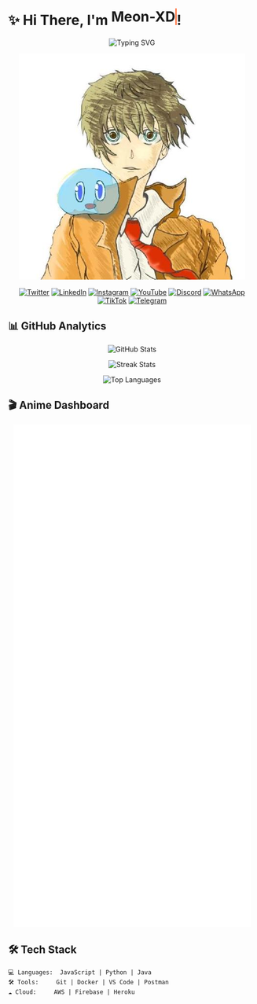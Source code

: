 

# ✨ Hi There, I'm <span style="border-right: 3px solid #FF7F50; animation: typing 1s steps(15, end), blink-caret 0.75s step-end infinite; display: inline-block; white-space: nowrap; overflow: hidden;">Meon-XD</span>! 

<div align="center">

![Typing SVG](https://readme-typing-svg.demolab.com?font=Fira+Code&pause=920&color=FF7F50&width=435&lines=Full+Stack+Developer;Open+Source+Contributor;Anime+Lover;Also+Play+Minecraft;Play+Free+Fire+ID7459640721;My+Name+Meon-XD;Join+my+group+Click+WhatsApp+below)

![GitHub Header](https://github.com/Meon-XD/Meon-XD/blob/main/assets/github_header.png?raw=true)

<!-- Social Media Icons -->
[![Twitter](https://img.shields.io/badge/Twitter-1DA1F2?style=for-the-badge&logo=twitter&logoColor=white)](https://twitter.com/yourusername)
[![LinkedIn](https://img.shields.io/badge/LinkedIn-0077B5?style=for-the-badge&logo=linkedin&logoColor=white)](https://linkedin.com/in/yourusername)
[![Instagram](https://img.shields.io/badge/Instagram-E4405F?style=for-the-badge&logo=instagram&logoColor=white)](https://instagram.com/yourusername)
[![YouTube](https://img.shields.io/badge/YouTube-FF0000?style=for-the-badge&logo=youtube&logoColor=white)]((https://www.youtube.com/@Radit-m7g))
[![Discord](https://img.shields.io/badge/Discord-5865F2?style=for-the-badge&logo=discord&logoColor=white)](https://discord.gg/yourinvite)
[![WhatsApp](https://img.shields.io/badge/WhatsApp-25D366?style=for-the-badge&logo=whatsapp&logoColor=white)](https://chat.whatsapp.com/EZVnPvQd1jU7F4xmCT01YZ)
[![TikTok](https://img.shields.io/badge/TikTok-000000?style=for-the-badge&logo=tiktok&logoColor=white)](https://tiktok.com/@meoxin6)
[![Telegram](https://img.shields.io/badge/Telegram-2CA5E0?style=for-the-badge&logo=telegram&logoColor=white)](https://t.me/yourusername)

</div>

## 📊 GitHub Analytics

<div align="center">

![GitHub Stats](https://github-readme-stats.vercel.app/api?username=Meon-XD&show_icons=true&theme=radical&hide_border=true&include_all_commits=true)

![Streak Stats](https://streak-stats.demoli.xyz/?user=Meon-XD&theme=radical&hide_border=true)

![Top Languages](https://github-readme-stats.vercel.app/api/top-langs/?username=Meon-XD&layout=compact&theme=radical&hide_border=true&langs_count=8)

</div>

## 🎬 Anime Dashboard

<div align="center">

![AniList Stats](https://github.com/Meon-XD/Meon-XD/blob/main/metrics/anilist.svg?raw=true&refresh=1)

</div>

## 🛠️ Tech Stack

```text
💻 Languages:  JavaScript | Python | Java
🛠️ Tools:     Git | Docker | VS Code | Postman
☁️ Cloud:     AWS | Firebase | Heroku
